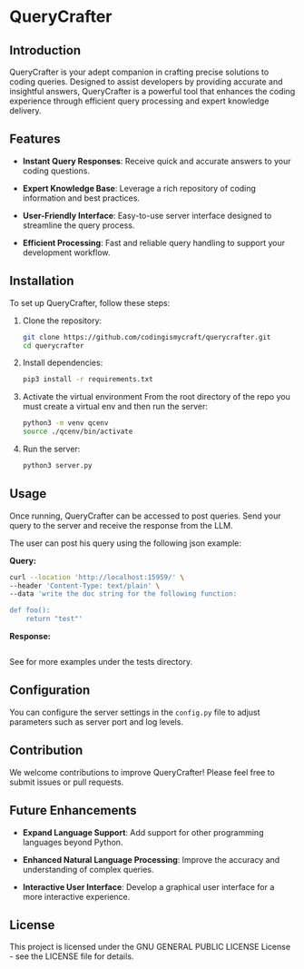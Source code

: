 # QueryCrafter

## Introduction
QueryCrafter is your adept companion in crafting precise solutions to coding
queries. Designed to assist developers by providing accurate and insightful
answers, QueryCrafter is a powerful tool that enhances the coding experience
through efficient query processing and expert knowledge delivery.

## Features

- **Instant Query Responses**: Receive quick and accurate answers to your
  coding questions.

- **Expert Knowledge Base**: Leverage a rich repository of coding information
  and best practices.

- **User-Friendly Interface**: Easy-to-use server interface designed to
  streamline the query process.

- **Efficient Processing**: Fast and reliable query handling to support your
  development workflow.

## Installation
To set up QueryCrafter, follow these steps:

1. Clone the repository:
   ```sh
   git clone https://github.com/codingismycraft/querycrafter.git
   cd querycrafter
   ```

2. Install dependencies:
   ```sh
   pip3 install -r requirements.txt
   ```

3. Activate the virtual environment
From the root directory of the repo you must create a virtual env and then run
the server:

    ```sh
    python3 -m venv qcenv
    source ./qcenv/bin/activate
    ```

4. Run the server:
    ```sh
    python3 server.py
    ```

## Usage
Once running, QueryCrafter can be accessed to post queries. Send your
query to the server and receive the response from the LLM.

The user can post his query using the following json example:

**Query:**
```bash
curl --location 'http://localhost:15959/' \
--header 'Content-Type: text/plain' \
--data 'write the doc string for the following function:

def foo():
    return "test"'
```


**Response:**
```python
```

See for more examples under the tests directory.

## Configuration
You can configure the server settings in the `config.py` file to adjust
parameters such as server port and log levels.

## Contribution
We welcome contributions to improve QueryCrafter! Please feel free to submit
issues or pull requests.

## Future Enhancements

- **Expand Language Support**: Add support for other programming languages
  beyond Python.

- **Enhanced Natural Language Processing**: Improve the accuracy and
  understanding of complex queries.

- **Interactive User Interface**: Develop a graphical user interface for a more
  interactive experience.

## License
This project is licensed under the GNU GENERAL PUBLIC LICENSE License - see the LICENSE file for details.

